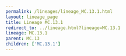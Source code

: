 ```yaml
---
permalink: /lineages/lineage_MC.13.1.html
layout: lineage_page
title: Lineage MC.13.1
redirect_to: ../lineage.html?lineage=MC.13.1
lineage: MC.13.1
parent: MC.13
children: ['MC.13.1']
---
```

